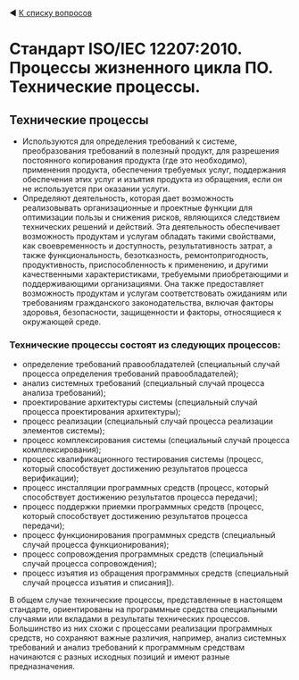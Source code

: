 ◀ [К списку вопросов](../README.md)

# Стандарт ISO/IEC 12207:2010. Процессы жизненного цикла ПО. Технические процессы.

## Технические процессы

* Используются для определения требований к системе, преобразования требований в полезный продукт, для разрешения постоянного копирования продукта (где это необходимо), применения продукта, обеспечения требуемых услуг, поддержания обеспечения этих услуг и изъятия продукта из обращения, если он не используется при оказании услуги.
* Определяют деятельность, которая дает возможность реализовывать организационные и проектные функции для оптимизации пользы и снижения рисков, являющихся следствием технических решений и действий. Эта деятельность обеспечивает возможность продуктам и услугам обладать такими свойствами, как своевременность и доступность, результативность затрат, а также функциональность, безотказность, ремонтопригодность, продуктивность, приспособленность к применению, и другими качественными характеристиками, требуемыми приобретающими и поддерживающими организациями. Она также предоставляет возможность продуктам и услугам соответствовать ожиданиям или требованиям гражданского законодательства, включая факторы здоровья, безопасности, защищенности и факторы, относящиеся к окружающей среде.

### Технические процессы состоят из следующих процессов:

* определение требований правообладателей (специальный случай процесса определения требований правообладателей);
* анализ системных требований (специальный случай процесса анализа требований);
* проектирование архитектуры системы (специальный случай процесса проектирования архитектуры);
* процесс реализации (специальный случай процесса реализации элементов системы);
* процесс комплексирования системы (специальный случай процесса комплексирования);
* процесс квалификационного тестирования системы (процесс, который способствует достижению результатов процесса верификации);
* процесс инсталляции программных средств (процесс, который способствует достижению результатов процесса передачи);
* процесс поддержки приемки программных средств (процесс, который способствует достижению результатов процесса передачи);
* процесс функционирования программных средств (специальный случай процесса функционирования);
* процесс сопровождения программных средств (специальный случай процесса сопровождения);
* процесс изъятия из обращения программных средств (специальный случай процесса изъятия и списания]).

В общем случае технические процессы, представленные в настоящем стандарте, ориентированы на программные средства специальными случаями или вкладами в результаты технических процессов. Большинство из них схожи с процессами реализации программных средств, но сохраняют важные различия, например, анализ системных требований и анализ требований к программным средствам начинаются с разных исходных позиций и имеют разные предназначения.